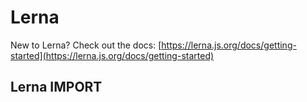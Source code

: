 # Lerna
New to Lerna? Check out the docs: [https://lerna.js.org/docs/getting-started](https://lerna.js.org/docs/getting-started)

## Lerna IMPORT
